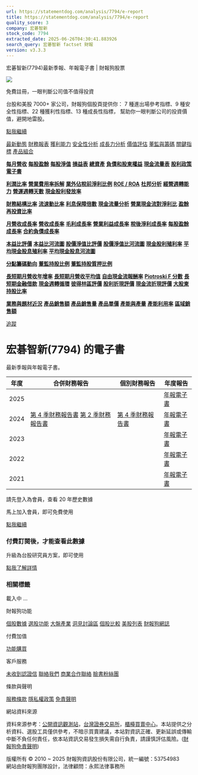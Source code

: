 ```yaml
---
url: https://statementdog.com/analysis/7794/e-report
title: https://statementdog.com/analysis/7794/e-report
quality_score: 3
company: 宏碁智新
stock_code: 7794
extracted_date: 2025-06-26T04:30:41.883926
search_query: 宏碁智新 factset 財報
version: v3.3.3
---
```


宏碁智新(7794)最新季報、年報電子書 | 財報狗股票















![](https://www.facebook.com/tr?id=1265443774131605&ev=PageView&noscript=1)













































































免費註冊，一眼判斷公司值不值得投資

台股和美股 7000+ 家公司，財報狗個股頁提供你：
7 種進出場參考指標、9 種安全性指標、22 種獲利性指標、13 種成長性指標，
幫助你一眼判斷公司的投資價值，避開地雷股。

[點我繼續](/users/sign_up)

[最新動態](/analysis/7794)
[財務報表](/analysis/7794/monthly-revenue)
[獲利能力](/analysis/7794/profit-margin)
[安全性分析](/analysis/7794/financial-structure-ratio)
[成長力分析](/analysis/7794/monthly-revenue-growth-rate)
[價值評估](/analysis/7794/pe)
[董監與籌碼](/analysis/7794/broker-trading)
[關鍵指標](/analysis/7794/long-term-and-short-term-monthly-revenue-yoy)
[產品組合](/analysis/7794/ai-search)

[**每月營收**](/analysis/7794/monthly-revenue)
[**每股盈餘**](/analysis/7794/eps)
[**每股淨值**](/analysis/7794/nav)
[**損益表**](/analysis/7794/income-statement)
[**總資產**](/analysis/7794/assets)
[**負債和股東權益**](/analysis/7794/liabilities-and-equity)
[**現金流量表**](/analysis/7794/cash-flow-statement)
[**股利政策**](/analysis/7794/dividend-policy)
[**電子書**](/analysis/7794/e-report)

[**利潤比率**](/analysis/7794/profit-margin)
[**營業費用率拆解**](/analysis/7794/operating-expense-ratio)
[**業外佔稅前淨利比例**](/analysis/7794/non-operating-income-to-profit-before-tax)
[**ROE / ROA**](/analysis/7794/roe-roa)
[**杜邦分析**](/analysis/7794/du-pont-analysis)
[**經營週轉能力**](/analysis/7794/turnover-ratio)
[**營運週轉天數**](/analysis/7794/turnover-days)
[**現金股利發放率**](/analysis/7794/dividend-payout-ratio)

[**財務結構比率**](/analysis/7794/financial-structure-ratio)
[**流速動比率**](/analysis/7794/current-ratio-and-quick-ratio)
[**利息保障倍數**](/analysis/7794/interest-coverage-ratio)
[**現金流量分析**](/analysis/7794/cash-flow-analysis)
[**營業現金流對淨利比**](/analysis/7794/operating-cash-flow-to-net-income-ratio)
[**盈餘再投資比率**](/analysis/7794/reinvestment-rate)

[**月營收成長率**](/analysis/7794/monthly-revenue-growth-rate)
[**營收成長率**](/analysis/7794/revenue-growth-rate)
[**毛利成長率**](/analysis/7794/gross-profit-growth-rate)
[**營業利益成長率**](/analysis/7794/operating-income-growth-rate)
[**稅後淨利成長率**](/analysis/7794/net-income-growth-rate)
[**每股盈餘成長率**](/analysis/7794/eps-growth-rate)
[**合約負債成長率**](/analysis/7794/current-contract-liabilities-growth-rate)

[**本益比評價**](/analysis/7794/pe)
[**本益比河流圖**](/analysis/7794/pe-band)
[**股價淨值比評價**](/analysis/7794/pb)
[**股價淨值比河流圖**](/analysis/7794/pb-band)
[**現金股利殖利率**](/analysis/7794/dividend-yield)
[**平均現金股息殖利率**](/analysis/7794/average-dividend-yield)
[**平均現金股息河流圖**](/analysis/7794/average-dividend-yield-band)

[**分點籌碼動向**](/analysis/7794/broker-trading)
[**董監持股比例**](/analysis/7794/board-members-and-supervisors-shares-to-shares-outstanding-ratio)
[**董監持股質押比例**](/analysis/7794/pledging-ratio-of-board-members-and-supervisors)

[**長短期月營收年增率**](/analysis/7794/long-term-and-short-term-monthly-revenue-yoy)
[**長短期月營收平均值**](/analysis/7794/average-long-term-and-short-term-monthly-revenue)
[**自由現金流報酬率**](/analysis/7794/croic)
[**Piotroski F 分數**](/analysis/7794/piotroski-f-score)
[**長短期金融借款**](/analysis/7794/financial-borrowing)
[**現金週轉循環**](/analysis/7794/cash-conversion-cycle)
[**彼得林區評價**](/analysis/7794/peter-lynch-valuation)
[**股利折現評價**](/analysis/7794/dividend-discount-valuation)
[**現金流折現評價**](/analysis/7794/dcf-valuation)
[**大股東持股比率**](/analysis/7794/majority-shareholders-share-ratio)

[**業務與題材近況**](/analysis/7794/ai-search)
[**產品銷售額**](/analysis/7794/product-sales-figure)
[**產品銷售量**](/analysis/7794/product-sales-volume)
[**產品單價**](/analysis/7794/product-unit-price)
[**產能與產量**](/analysis/7794/production-capacity)
[**產能利用率**](/analysis/7794/production-capacity-utilization)
[**區域銷售額**](/analysis/7794/product-regional-sales)

[追蹤](/users/sign_up)

# 宏碁智新(7794) 的電子書

最新季報與年報電子書。

| 年度 | 合併財務報告 | 個別財務報告 | 年度報告 |
| --- | --- | --- | --- |
| 2025 |  |  | [年報電子書](/analysis) |
| 2024 | [第 4 季財務報告書](https://doc.twse.com.tw/server-java/t57sb01?co_id=7794&colorchg=1&kind=A&step=9&filename=202404_7794_AI1.pdf)  [第 2 季財務報告書](https://doc.twse.com.tw/server-java/t57sb01?co_id=7794&colorchg=1&kind=A&step=9&filename=202402_7794_AI1.pdf) | [第 4 季財務報告書](https://doc.twse.com.tw/server-java/t57sb01?co_id=7794&colorchg=1&kind=A&step=9&filename=202404_7794_AI3.pdf) | [年報電子書](https://doc.twse.com.tw/server-java/t57sb01?co_id=7794&colorchg=1&kind=F&step=9&filename=2024_7794_20250605F04.pdf) |
| 2023 |  |  | [年報電子書](/analysis) |
| 2022 |  |  | [年報電子書](/analysis) |
| 2021 |  |  | [年報電子書](/analysis) |

請先登入為會員，查看 20 年歷史數據

馬上加入會員，即可免費使用

[點我繼續](/users/sign_up)

### 付費訂閱後，才能查看此數據

升級為台股研究員方案，即可使用

[點我了解詳情](/pricing)

### 相關標籤

載入中 ...





財報狗功能

[個股數據](/analysis)
[選股功能](/screeners)
[大盤產業](/taiex)
[洞見討論區](/insight)
[個股比較](/compare/tpe)
[美股列表](/us-stock-list)
[財報狗網誌](/blog/)

付費加值

[功能購買](/pricing)

客戶服務

[未收到認證信](/users/recv_auth_fail)
[聯絡我們](/contact)
[商業合作聯絡](/contact)
[臉書粉絲團](//www.facebook.com/statementdog)

條款與聲明

[服務條款](/law/tos)
[隱私權政策](/law/privacy)
[免責聲明](/law/disclaimer)

網站資料來源

資料來源参考：[公開資訊觀測站](http://mops.twse.com.tw/mops/web/index)，[台灣證券交易所](http://www.tse.com.tw/)，[櫃檯買賣中心](http://www.otc.org.tw/)。本站提供之分析資料、選股工具僅供參考，不暗示買賣建議，本站對資訊正確、更新延誤或傳輸中斷不負任何責任，依本站資訊交易發生損失需自行負責，請謹慎評估風險。([財報狗免責聲明](/law/disclaimer))

版權所有 © 2010 ~ 2025 財報狗資訊股份有限公司，統一編號：53754983  
網站由財報狗團隊設計，法律顧問：永熙法律事務所